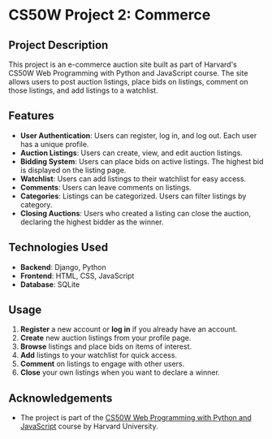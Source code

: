 # CS50W Project 2: Commerce

## Project Description

This project is an e-commerce auction site built as part of Harvard's CS50W Web Programming with Python and JavaScript course. The site allows users to post auction listings, place bids on listings, comment on those listings, and add listings to a watchlist.

## Features

- **User Authentication**: Users can register, log in, and log out. Each user has a unique profile.
- **Auction Listings**: Users can create, view, and edit auction listings.
- **Bidding System**: Users can place bids on active listings. The highest bid is displayed on the listing page.
- **Watchlist**: Users can add listings to their watchlist for easy access.
- **Comments**: Users can leave comments on listings.
- **Categories**: Listings can be categorized. Users can filter listings by category.
- **Closing Auctions**: Users who created a listing can close the auction, declaring the highest bidder as the winner.

## Technologies Used

- **Backend**: Django, Python
- **Frontend**: HTML, CSS, JavaScript
- **Database**: SQLite

## Usage
1. **Register** a new account or **log in** if you already have an account.
2. **Create** new auction listings from your profile page.
3. **Browse** listings and place bids on items of interest.
4. **Add** listings to your watchlist for quick access.
5. **Comment** on listings to engage with other users.
6. **Close** your own listings when you want to declare a winner.

## Acknowledgements
- The project is part of the [CS50W Web Programming with Python and JavaScript](https://cs50.harvard.edu/web/2020/) course by Harvard University.

